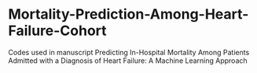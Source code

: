 # Mortality-Prediction-Among-Heart-Failure-Cohort
Codes used in manuscript Predicting In-Hospital Mortality Among Patients Admitted with a Diagnosis of Heart Failure: A Machine Learning Approach
